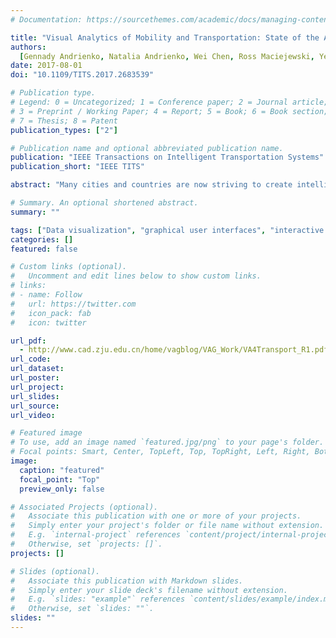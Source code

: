 ```yaml
---
# Documentation: https://sourcethemes.com/academic/docs/managing-content/

title: "Visual Analytics of Mobility and Transportation: State of the Art and Further Research Directions."
authors:
  [Gennady Andrienko, Natalia Andrienko, Wei Chen, Ross Maciejewski, Ye Zhao]
date: 2017-08-01
doi: "10.1109/TITS.2017.2683539"

# Publication type.
# Legend: 0 = Uncategorized; 1 = Conference paper; 2 = Journal article;
# 3 = Preprint / Working Paper; 4 = Report; 5 = Book; 6 = Book section;
# 7 = Thesis; 8 = Patent
publication_types: ["2"]

# Publication name and optional abbreviated publication name.
publication: "IEEE Transactions on Intelligent Transportation Systems"
publication_short: "IEEE TITS"

abstract: "Many cities and countries are now striving to create intelligent transportation systems that utilize the current abundance of multisource and multiform data related to the functionality and the use of transportation infrastructure to better support human mobility, interests, and lifestyles. Such intelligent transportation systems aim to provide novel services that can enable transportation consumers and managers to be better informed and make safer and more efficient use of the infrastructure. However, the transportation domain is characterized by both complex data and complex problems, which calls for visual analytics approaches. The science of visual analytics is continuing to develop principles, methods, and tools to enable synergistic work between humans and computers through interactive visual interfaces. Such interfaces support the unique capabilities of humans (such as the flexible application of prior knowledge and experiences, creative thinking, and insight) and couple these abilities with machines' computational strengths, enabling the generation of new knowledge from large and complex data. In this paper, we describe recent developments in visual analytics that are related to the study of movement and transportation systems and discuss how visual analytics can enable and improve the intelligent transportation systems of the future. We provide a survey of literature from the visual analytics domain and organize the survey with respect to the different types of transportation data, movement and its relationship to infrastructure and behavior, and modeling and planning. We conclude with lessons learned and future directions, including social transportation, recommender systems, and policy implications."

# Summary. An optional shortened abstract.
summary: ""

tags: ["Data visualization", "graphical user interfaces", "interactive systems"]
categories: []
featured: false

# Custom links (optional).
#   Uncomment and edit lines below to show custom links.
# links:
# - name: Follow
#   url: https://twitter.com
#   icon_pack: fab
#   icon: twitter

url_pdf:
  - http://www.cad.zju.edu.cn/home/vagblog/VAG_Work/VA4Transport_R1.pdf
url_code:
url_dataset:
url_poster:
url_project:
url_slides:
url_source:
url_video:

# Featured image
# To use, add an image named `featured.jpg/png` to your page's folder.
# Focal points: Smart, Center, TopLeft, Top, TopRight, Left, Right, BottomLeft, Bottom, BottomRight.
image:
  caption: "featured"
  focal_point: "Top"
  preview_only: false

# Associated Projects (optional).
#   Associate this publication with one or more of your projects.
#   Simply enter your project's folder or file name without extension.
#   E.g. `internal-project` references `content/project/internal-project/index.md`.
#   Otherwise, set `projects: []`.
projects: []

# Slides (optional).
#   Associate this publication with Markdown slides.
#   Simply enter your slide deck's filename without extension.
#   E.g. `slides: "example"` references `content/slides/example/index.md`.
#   Otherwise, set `slides: ""`.
slides: ""
---
```

